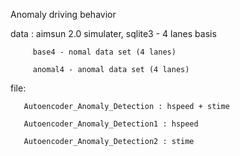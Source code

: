  Anomaly driving behavior
 
 data : aimsun 2.0 simulater, sqlite3 - 4 lanes basis
 
         base4 - nomal data set (4 lanes)
 
         anomal4 - anomal data set (4 lanes)

file:

       Autoencoder_Anomaly_Detection : hspeed + stime
 
       Autoencoder_Anomaly_Detection1 : hspeed
 
       Autoencoder_Anomaly_Detection2 : stime
  
  
 

